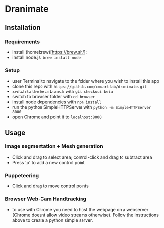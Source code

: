 # Dranimate

## Installation
### Requirements
- install (homebrew)[https://brew.sh/]: 
- install node.js: `brew install node`

### Setup
- user Terminal to navigate to the folder where you wish to install this app
- clone this repo with `https://github.com/cmuartfab/dranimate.git`
- switch to the `beta` branch with `git checkout beta`
- switch to browser folder with `cd browser` 
- install node dependencies with `npm install`
- run the python SimpleHTTPServer with `python -m SimpleHTTPServer 8000`
- open Chrome and point it to `localhost:8000`


## Usage

### Image segmentation + Mesh generation
* Click and drag to select area; control-click and drag to subtract area
* Press 'p' to add a new control point

### Puppeteering
* Click and drag to move control points

### Browser Web-Cam Handtracking
* to use with Chrome you need to host the webpage on a webserver (Chrome doesnt allow video streams otherwise). Follow the instructions above to create a python simple server.
